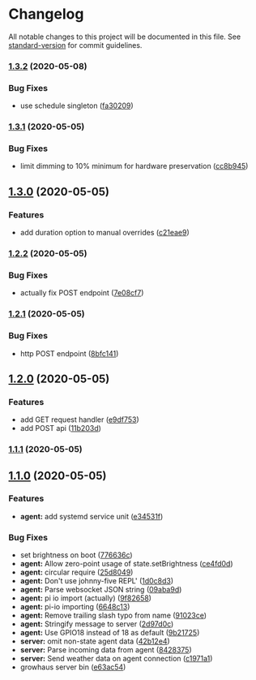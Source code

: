 # Changelog

All notable changes to this project will be documented in this file. See [standard-version](https://github.com/conventional-changelog/standard-version) for commit guidelines.

### [1.3.2](https://github.com/caseyWebb/growhaus/compare/v1.3.1...v1.3.2) (2020-05-08)


### Bug Fixes

* use schedule singleton ([fa30209](https://github.com/caseyWebb/growhaus/commit/fa302091340a41006c47f559a16ef16ffb8b19eb))

### [1.3.1](https://github.com/caseyWebb/growhaus/compare/v1.3.0...v1.3.1) (2020-05-05)


### Bug Fixes

* limit dimming to 10% minimum for hardware preservation ([cc8b945](https://github.com/caseyWebb/growhaus/commit/cc8b945fefc5d3fe6554b50d35702cb0b484c7ab))

## [1.3.0](https://github.com/caseyWebb/growhaus/compare/v1.2.2...v1.3.0) (2020-05-05)


### Features

* add duration option to manual overrides ([c21eae9](https://github.com/caseyWebb/growhaus/commit/c21eae9384d50cdb1062a3e3d6e28ec4a5524625))

### [1.2.2](https://github.com/caseyWebb/growhaus/compare/v1.2.1...v1.2.2) (2020-05-05)


### Bug Fixes

* actually fix POST endpoint ([7e08cf7](https://github.com/caseyWebb/growhaus/commit/7e08cf7469520617ea8f96bbbf421e2fb3c8eb3d))

### [1.2.1](https://github.com/caseyWebb/growhaus/compare/v1.2.0...v1.2.1) (2020-05-05)

### Bug Fixes

- http POST endpoint ([8bfc141](https://github.com/caseyWebb/growhaus/commit/8bfc141b68752333dc302b30109f2e456527e8fc))

## [1.2.0](https://github.com/caseyWebb/growhaus/compare/v1.1.1...v1.2.0) (2020-05-05)

### Features

- add GET request handler ([e9df753](https://github.com/caseyWebb/growhaus/commit/e9df753a520ee62417ea80282bf71333d1bb36d7))
- add POST api ([11b203d](https://github.com/caseyWebb/growhaus/commit/11b203d033889bee1966728cbc4f290e7049d5f3))

### [1.1.1](https://github.com/caseyWebb/growhaus/compare/v1.1.0...v1.1.1) (2020-05-05)

## [1.1.0](https://github.com/caseyWebb/growhaus/compare/v0.0.1...v1.1.0) (2020-05-05)

### Features

- **agent:** add systemd service unit ([e34531f](https://github.com/caseyWebb/growhaus/commit/e34531f43f2bc0a0d6a1ad5beae101cb6a4676e2))

### Bug Fixes

- set brightness on boot ([776636c](https://github.com/caseyWebb/growhaus/commit/776636c0aba1cf8f85a97472f92aa3248319ff32))
- **agent:** Allow zero-point usage of state.setBrightness ([ce4fd0d](https://github.com/caseyWebb/growhaus/commit/ce4fd0d44d1b4ad492fe095be96f61e8a6e833af))
- **agent:** circular require ([25d8049](https://github.com/caseyWebb/growhaus/commit/25d8049a6658b1f955e4a2c5d744dda8bb5081cb))
- **agent:** Don't use johnny-five REPL' ([1d0c8d3](https://github.com/caseyWebb/growhaus/commit/1d0c8d393949e6f6611082b29c358ba4ae545737))
- **agent:** Parse websocket JSON string ([09aba9d](https://github.com/caseyWebb/growhaus/commit/09aba9d8393d27208474a042ebd40998d7fd29a5))
- **agent:** pi io import (actually) ([9f82658](https://github.com/caseyWebb/growhaus/commit/9f826585c56de0d78d1d149e35185c7103d26feb))
- **agent:** pi-io importing ([6648c13](https://github.com/caseyWebb/growhaus/commit/6648c132f3b48664d451afc4233495c9f21000cc))
- **agent:** Remove trailing slash typo from name ([91023ce](https://github.com/caseyWebb/growhaus/commit/91023ceb842cc10b04bde65f981eca97ac5f7355))
- **agent:** Stringify message to server ([2d97d0c](https://github.com/caseyWebb/growhaus/commit/2d97d0c3467596a6582409f48b84c156617b2c60))
- **agent:** Use GPIO18 instead of 18 as default ([9b21725](https://github.com/caseyWebb/growhaus/commit/9b217256918d86beae56df551c3b6617b163b7a7))
- **server:** omit non-state agent data ([42b12e4](https://github.com/caseyWebb/growhaus/commit/42b12e45cbf7e4edb2a7b78baa8c78f77a658211))
- **server:** Parse incoming data from agent ([8428375](https://github.com/caseyWebb/growhaus/commit/84283759dc0ab45ed69cfc6e8680ba5bfd169b95))
- **server:** Send weather data on agent connection ([c1971a1](https://github.com/caseyWebb/growhaus/commit/c1971a142aaf2c08e63b337ecc3af98d6dd4a80b))
- growhaus server bin ([e63ac54](https://github.com/caseyWebb/growhaus/commit/e63ac5436b32c7060eb111845bbadb3c306e491e))
